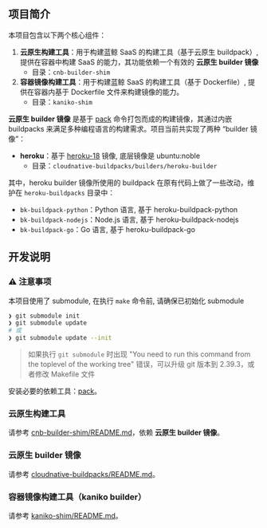 ## 项目简介

本项目包含以下两个核心组件：

1. **云原生构建工具**：用于构建蓝鲸 SaaS 的构建工具（基于云原生 buildpack）, 提供在容器中构建 SaaS 的能力，其功能依赖一个有效的 **云原生 builder 镜像**
    - 目录：`cnb-builder-shim`
2. **容器镜像构建工具**：用于构建蓝鲸 SaaS 的构建工具（基于 Dockerfile）, 提供在容器内基于 Dockerfile 文件来构建镜像的能力。
    - 目录：`kaniko-shim`

**云原生 builder 镜像** 是基于 [pack](https://github.com/buildpacks/pack) 命令打包而成的构建镜像，其通过内嵌 buildpacks 来满足多种编程语言的构建需求。项目当前共实现了两种 “builder 镜像”：

- **heroku**：基于 [heroku-18](https://github.com/heroku/base-images/tree/v149/heroku-24) 镜像, 底层镜像是 ubuntu:noble
    - 目录：`cloudnative-buildpacks/builders/heroku-builder`

其中，heroku builder 镜像所使用的 buildpack 在原有代码上做了一些改动，维护在 `heroku-buildpacks` 目录中：

- `bk-buildpack-python`：Python 语言, 基于 heroku-buildpack-python
- `bk-buildpack-nodejs`：Node.js 语言, 基于 heroku-buildpack-nodejs
- `bk-buildpack-go`：Go 语言, 基于 heroku-buildpack-go

## 开发说明

### ⚠️ 注意事项

本项目使用了 submodule, 在执行 `make` 命令前, 请确保已初始化 submodule

```bash
❯ git submodule init
❯ git submodule update
# 或
❯ git submodule update --init
```

> 如果执行 `git submodule` 时出现 "You need to run this command from the toplevel of the working tree" 错误，可以升级 git 版本到 2.39.3，或者修改 Makefile 文件

安装必要的依赖工具：[pack](https://github.com/buildpacks/pack)。

### 云原生构建工具

请参考 [cnb-builder-shim/README.md](./cnb-builder-shim/README.md)，依赖 **云原生 builder 镜像**。

### 云原生 builder 镜像

请参考 [cloudnative-buildpacks/README.md](./cloudnative-buildpacks/README.md)。

### 容器镜像构建工具（kaniko builder）

请参考 [kaniko-shim/README.md](./kaniko-shim/README.md)。
